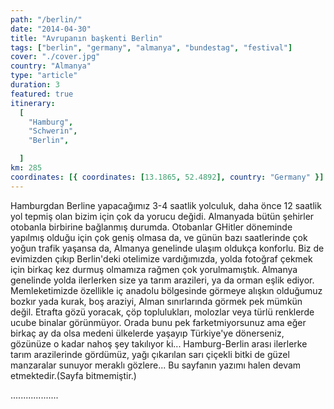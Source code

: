 ```yaml
---
path: "/berlin/"
date: "2014-04-30"
title: "Avrupanın başkenti Berlin"
tags: ["berlin", "germany", "almanya", "bundestag", "festival"]
cover: "./cover.jpg"
country: "Almanya"
type: "article"
duration: 3
featured: true
itinerary:
  [
    "Hamburg",
    "Schwerin",
    "Berlin",

  ]
km: 285
coordinates: [{ coordinates: [13.1865, 52.4892], country: "Germany" }]
---
```


Hamburgdan Berline yapacağımız 3-4 saatlik yolculuk, daha önce 12 saatlik yol tepmiş olan bizim için çok da yorucu değidi. Almanyada bütün şehirler otobanla birbirine bağlanmış durumda. Otobanlar GHitler döneminde yapılmış olduğu için çok geniş olmasa da, ve günün bazı saatlerinde çok yoğun trafik yaşansa da, Almanya genelinde ulaşım oldukça konforlu. Biz de evimizden çıkıp Berlin'deki otelimize vardığımızda, yolda fotoğraf çekmek için birkaç kez durmuş olmamıza rağmen çok yorulmamıştık. Almanya genelinde yolda ilerlerken size ya tarım arazileri, ya da orman eşlik ediyor. Memleketimizde özellikle iç anadolu bölgesinde görmeye alışkın olduğumuz bozkır yada kurak, boş araziyi, Alman sınırlarında görmek pek mümkün değil. Etrafta gözü yoracak, çöp toplulukları, molozlar veya türlü renklerde ucube binalar görünmüyor. Orada bunu pek farketmiyorsunuz ama eğer birkaç ay da olsa medeni ülkelerde yaşayıp Türkiye'ye dönerseniz, gözünüze o kadar nahoş şey takılıyor ki... 
Hamburg-Berlin arası ilerlerke tarım arazilerinde gördümüz, yağı çıkarılan sarı çiçekli bitki de güzel manzaralar sunuyor meraklı gözlere...
<rehype-image src="20140430_082951.jpg"></rehype-image>
<rehype-image src="20140430_120842.jpg"></rehype-image>
<rehype-image src="20140430_120939.jpg"></rehype-image>
<rehype-image src="20140430_122326.jpg"></rehype-image>
<rehype-image src="20140430_123408.jpg"></rehype-image>
<rehype-image src="20140430_132955.jpg"></rehype-image>
<rehype-image src="20140430_150002.jpg"></rehype-image>
<rehype-image src="20140430_150921.jpg"></rehype-image>
<rehype-image src="20140430_151755.jpg"></rehype-image>
<rehype-image src="20140430_154902.jpg"></rehype-image>
<rehype-image src="20140430_155626.jpg"></rehype-image>
<rehype-image src="20140430_160050.jpg"></rehype-image>
<rehype-image src="20140430_165552.jpg"></rehype-image>
<rehype-image src="20140430_165559.jpg"></rehype-image>
<rehype-image src="20140430_165735.jpg"></rehype-image>
<rehype-image src="20140430_180414.jpg"></rehype-image>
<rehype-image src="20140501_115156.jpg"></rehype-image>
<rehype-image src="20140501_115936.jpg"></rehype-image>
<rehype-image src="20140501_131728.jpg"></rehype-image>
<rehype-image src="20140501_132025.jpg"></rehype-image>
<rehype-image src="20140501_132612.jpg"></rehype-image>
<rehype-image src="20140501_133148.jpg"></rehype-image>
<rehype-image src="20140501_144645.jpg"></rehype-image>
<rehype-image src="20140501_145404.jpg"></rehype-image>
<rehype-image src="20140501_165142.jpg"></rehype-image>
<rehype-image src="20140501_170139.jpg"></rehype-image>
<rehype-image src="20140501_171648.jpg"></rehype-image>
Bu sayfanın yazımı halen devam etmektedir.(Sayfa bitmemiştir.)





...................
